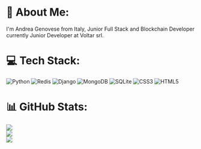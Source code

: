 # 💫 About Me:
I'm Andrea Genovese from Italy, Junior Full Stack and Blockchain Developer currently Junior Developer at Voltar srl.


# 💻 Tech Stack:

![Python](https://img.shields.io/badge/python-3670A0?style=for-the-badge&logo=python&logoColor=ffdd54) ![Redis](https://img.shields.io/badge/redis-%23DD0031.svg?style=for-the-badge&logo=redis&logoColor=white) ![Django](https://img.shields.io/badge/django-%23092E20.svg?style=for-the-badge&logo=django&logoColor=white) ![MongoDB](https://img.shields.io/badge/MongoDB-%234ea94b.svg?style=for-the-badge&logo=mongodb&logoColor=white) ![SQLite](https://img.shields.io/badge/sqlite-%2307405e.svg?style=for-the-badge&logo=sqlite&logoColor=white) ![CSS3](https://img.shields.io/badge/css3-%231572B6.svg?style=for-the-badge&logo=css3&logoColor=white) ![HTML5](https://img.shields.io/badge/html5-%23E34F26.svg?style=for-the-badge&logo=html5&logoColor=white) 

# 📊 GitHub Stats:

![](https://github-readme-stats.vercel.app/api?username=andreagenos&theme=great-gatsby&hide_border=false&include_all_commits=false&count_private=false)<br/>
![](https://github-readme-streak-stats.herokuapp.com/?user=andreagenos&theme=great-gatsby&hide_border=false)<br/>
![](https://github-readme-stats.vercel.app/api/top-langs/?username=andreagenos&theme=great-gatsby&hide_border=false&include_all_commits=false&count_private=false&layout=compact)

<!-- Proudly created with GPRM ( https://gprm.itsvg.in ) -->

